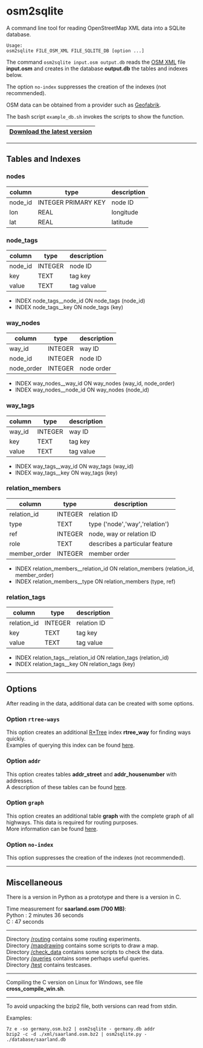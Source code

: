 # osm2sqlite

A command line tool for reading OpenStreetMap XML data into a SQLite database.

```
Usage:
osm2sqlite FILE_OSM_XML FILE_SQLITE_DB [option ...]
```

The command `osm2sqlite input.osm output.db` reads the
[OSM XML](https://wiki.openstreetmap.org/wiki/OSM_XML) file **input.osm** and
creates in the database **output.db** the tables and indexes below.

The option `no-index` suppresses the creation of the indexes (not recommended).

OSM data can be obtained from a provider such as [Geofabrik](https://download.geofabrik.de).

The bash script `example_db.sh` invokes the scripts to show the function.

|[**Download the latest version**](https://github.com/osmzoso/osm2sqlite/releases/latest)|
|----------------------------------------------------------------------------------------|

---

## Tables and Indexes

### nodes

column       | type                | description
-------------|---------------------|-------------------------------------
node_id      | INTEGER PRIMARY KEY | node ID
lon          | REAL                | longitude
lat          | REAL                | latitude


### node_tags

column       | type                | description
-------------|---------------------|-------------------------------------
node_id      | INTEGER             | node ID
key          | TEXT                | tag key
value        | TEXT                | tag value

- INDEX node_tags__node_id ON node_tags (node_id)
- INDEX node_tags__key     ON node_tags (key)


### way_nodes

column       | type                | description
-------------|---------------------|-------------------------------------
way_id       | INTEGER             | way ID
node_id      | INTEGER             | node ID
node_order   | INTEGER             | node order

- INDEX way_nodes__way_id  ON way_nodes (way_id, node_order)
- INDEX way_nodes__node_id ON way_nodes (node_id)


### way_tags

column       | type                | description
-------------|---------------------|-------------------------------------
way_id       | INTEGER             | way ID
key          | TEXT                | tag key
value        | TEXT                | tag value

- INDEX way_tags__way_id   ON way_tags (way_id)
- INDEX way_tags__key      ON way_tags (key)


### relation_members

column       | type                | description
-------------|---------------------|-------------------------------------
relation_id  | INTEGER             | relation ID
type         | TEXT                | type ('node','way','relation')
ref          | INTEGER             | node, way or relation ID
role         | TEXT                | describes a particular feature
member_order | INTEGER             | member order

- INDEX relation_members__relation_id ON relation_members (relation_id, member_order)
- INDEX relation_members__type        ON relation_members (type, ref)


### relation_tags

column       | type                | description
-------------|---------------------|-------------------------------------
relation_id  | INTEGER             | relation ID
key          | TEXT                | tag key
value        | TEXT                | tag value

- INDEX relation_tags__relation_id    ON relation_tags (relation_id)
- INDEX relation_tags__key            ON relation_tags (key)


---

## Options

After reading in the data, additional data can be created with some options.

### Option `rtree-ways`

This option creates an additional [R*Tree](https://www.sqlite.org/rtree.html)
index **rtree_way** for finding ways quickly.  
Examples of querying this index can be found [here](queries/README.md).

### Option `addr`

This option creates tables **addr_street** and **addr_housenumber** with addresses.  
A description of these tables can be found [here](queries/README.md#adress-tables).  

### Option `graph`

This option creates an additional table **graph** with the complete graph
of all highways. This data is required for routing purposes.  
More information can be found [here](routing/README.md).

### Option `no-index`

This option suppresses the creation of the indexes (not recommended).


---

## Miscellaneous

There is a version in Python as a prototype and there is a version in C.

Time measurement for **saarland.osm (700 MB)**:  
Python : 2 minutes 36 seconds  
C      : 47 seconds  

---

Directory [/routing](routing/README.md) contains some routing experiments.  
Directory [/mapdrawing](mapdrawing/README.md) contains some scripts to draw a map.  
Directory [/check_data](check_data/README.md) contains some scripts to check the data.  
Directory [/queries](queries/README.md) contains some perhaps useful queries.  
Directory [/test](test/README.md) contains testcases.  

---

Compiling the C version on Linux for Windows, see file **cross_compile_win.sh**.

---

To avoid unpacking the bzip2 file, both versions can read from stdin.

Examples:
```
7z e -so germany.osm.bz2 | osm2sqlite - germany.db addr
bzip2 -c -d ./xml/saarland.osm.bz2 | osm2sqlite.py - ./database/saarland.db
```

